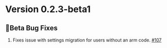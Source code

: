 # Version 0.2.3-beta1

## 🐛Beta Bug Fixes

1. Fixes issue with settings migration for users without an arm code. [#107](https://github.com/uvjustin/alarmdotcom/issues/107)